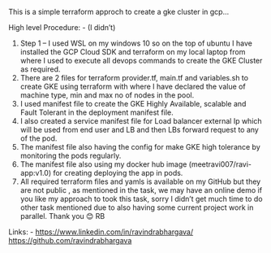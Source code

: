 This is a simple terraform approch to create a gke cluster in gcp...

High level Procedure: - (I didn’t)

1.	Step 1 – I used WSL on my windows 10 so on the top of ubuntu I have installed the GCP Cloud SDK and terraform on my local laptop from where I used to execute all devops commands to create the GKE Cluster as required.
2.	There are 2 files for terraform provider.tf, main.tf and variables.sh to create GKE using terraform with where I have declared the value of machine type, min and max no of nodes in the pool.
3.	I used manifest file to create the GKE Highly Available, scalable and Fault Tolerant in the deployment manifest file.
4.	I also created a service manifest file for Load balancer external Ip which will be used from end user and LB and then LBs forward request to any of the pod.
5.	The manifest file also having the config for make GKE high tolerance by monitoring the pods regularly.
6.	The manifest file also using my docker hub image (meetravi007/ravi-app:v1.0) for creating deploying the app in pods.
7.	 All required terraform files and yamls is available on my GitHub but they are not public , as mentioned in the task, we may have an online demo if you like my approach to took this task, sorry I didn’t get much time to do other task mentioned due to also having some current project work in parallel. 
 	Thank you 😊 RB 

Links: - 
https://www.linkedin.com/in/ravindrabhargava/
https://github.com/ravindrabhargava

